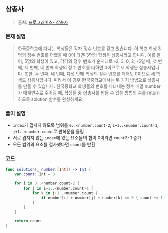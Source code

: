 ## 삼총사

> 출처: [프로그래머스- 삼총사](https://school.programmers.co.kr/learn/courses/30/lessons/131705)

### 문제 설명
> 한국중학교에 다니는 학생들은 각자 정수 번호를 갖고 있습니다. 이 학교 학생 3명의 정수 번호를 더했을 때 0이 되면 3명의 학생은 삼총사라고 합니다. 예를 들어, 5명의 학생이 있고, 각각의 정수 번호가 순서대로 -2, 3, 0, 2, -5일 때, 첫 번째, 세 번째, 네 번째 학생의 정수 번호를 더하면 0이므로 세 학생은 삼총사입니다. 또한, 두 번째, 네 번째, 다섯 번째 학생의 정수 번호를 더해도 0이므로 세 학생도 삼총사입니다. 따라서 이 경우 한국중학교에서는 두 가지 방법으로 삼총사를 만들 수 있습니다.
한국중학교 학생들의 번호를 나타내는 정수 배열 number가 매개변수로 주어질 때, 학생들 중 삼총사를 만들 수 있는 방법의 수를 return 하도록 solution 함수를 완성하세요.

### 풀이 설명
- `index`가 겹치지 않도록 범위를 `0..<number.count-2`, `i+1..<number.count-1`, `j+1..<number.count`로 반복문을 돌림
- 서로 겹치지 않는 `index`에 있는 요소들의 합이 0이라면 `count`가 1 증가
- 모든 범위의 요소를 검사했다면 `count`를 반환

### 코드
```swift
func solution(_ number:[Int]) -> Int {
    var count: Int = 0
    
    for i in 0..<number.count-2 {
        for j in i+1..<number.count-1 {
            for k in j+1..<number.count {
                if number[i] + number[j] + number[k] == 0 { count += 1 }
            }
        }
    }
    
    return count
}
```
